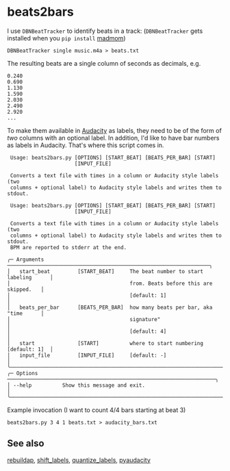 # beats2bars

I use `DBNBeatTracker` to identify beats in a track:
(`DBNBeatTracker` gets installed when you `pip install` [madmom](https://github.com/CPJKU/madmom))
```console
DBNBeatTracker single music.m4a > beats.txt
```
The resulting beats are a single column of seconds as decimals, e.g.
```console
0.240
0.690
1.130
1.590
2.030
2.490
2.920
...
```
To make them available in [Audacity](https://www.audacityteam.org/) as labels, they need to be of the form of _two_ columns with an optional label. In addition, I'd like to have bar numbers as labels in Audacity. That's where this script comes in.
```console
 Usage: beats2bars.py [OPTIONS] [START_BEAT] [BEATS_PER_BAR] [START]
                      [INPUT_FILE]

 Converts a text file with times in a column or Audacity style labels (two
 columns + optional label) to Audacity style labels and writes them to stdout.

 Usage: beats2bars.py [OPTIONS] [START_BEAT] [BEATS_PER_BAR] [START]
                      [INPUT_FILE]

 Converts a text file with times in a column or Audacity style labels (two
 columns + optional label) to Audacity style labels and writes them to stdout.
 BPM are reported to stderr at the end.

╭─ Arguments ──────────────────────────────────────────────────────────────────╮
│   start_beat         [START_BEAT]     The beat number to start labeling      │
│                                       from. Beats before this are skipped.   │
│                                       [default: 1]                           │
│   beats_per_bar      [BEATS_PER_BAR]  how many beats per bar, aka "time      │
│                                       signature"                             │
│                                       [default: 4]                           │
│   start              [START]          where to start numbering [default: 1]  │
│   input_file         [INPUT_FILE]     [default: -]                           │
╰──────────────────────────────────────────────────────────────────────────────╯
╭─ Options ────────────────────────────────────────────────────────────────────╮
│ --help          Show this message and exit.                                  │
╰──────────────────────────────────────────────────────────────────────────────╯
```
Example invocation (I want to count 4/4 bars starting at beat 3)
```console
beats2bars.py 3 4 1 beats.txt > audacity_bars.txt
```
## See also
[rebuildap](https://github.com/bwagner/rebuildap), [shift_labels](https://github.com/bwagner/shift_labels), [quantize_labels](https://github.com/bwagner/quantize_labels), [pyaudacity](https://github.com/bwagner/pyaudacity)
